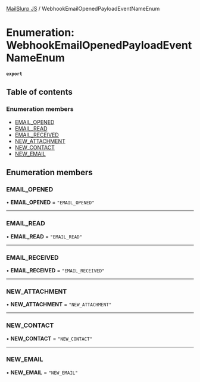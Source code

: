 [MailSlurp JS](../README.md) / WebhookEmailOpenedPayloadEventNameEnum

# Enumeration: WebhookEmailOpenedPayloadEventNameEnum

**`export`**

## Table of contents

### Enumeration members

- [EMAIL\_OPENED](WebhookEmailOpenedPayloadEventNameEnum.md#email_opened)
- [EMAIL\_READ](WebhookEmailOpenedPayloadEventNameEnum.md#email_read)
- [EMAIL\_RECEIVED](WebhookEmailOpenedPayloadEventNameEnum.md#email_received)
- [NEW\_ATTACHMENT](WebhookEmailOpenedPayloadEventNameEnum.md#new_attachment)
- [NEW\_CONTACT](WebhookEmailOpenedPayloadEventNameEnum.md#new_contact)
- [NEW\_EMAIL](WebhookEmailOpenedPayloadEventNameEnum.md#new_email)

## Enumeration members

### EMAIL\_OPENED

• **EMAIL\_OPENED** = `"EMAIL_OPENED"`

___

### EMAIL\_READ

• **EMAIL\_READ** = `"EMAIL_READ"`

___

### EMAIL\_RECEIVED

• **EMAIL\_RECEIVED** = `"EMAIL_RECEIVED"`

___

### NEW\_ATTACHMENT

• **NEW\_ATTACHMENT** = `"NEW_ATTACHMENT"`

___

### NEW\_CONTACT

• **NEW\_CONTACT** = `"NEW_CONTACT"`

___

### NEW\_EMAIL

• **NEW\_EMAIL** = `"NEW_EMAIL"`
